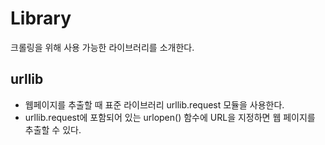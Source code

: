 # Library
 크롤링을 위해 사용 가능한 라이브러리를 소개한다.

 ## urllib
- 웹페이지를 추출할 때 표준 라이브러리 urllib.request 모듈을 사용한다.
- urllib.request에 포함되어 있는 urlopen() 함수에 URL을 지정하면 웹 페이지를 추출할 수 있다.

